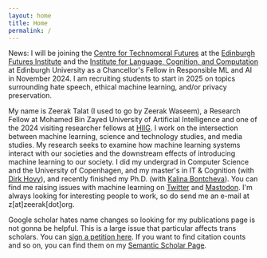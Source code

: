```yaml
---
layout: home
title: Home
permalink: /
---
```


News: I will be joining the [Centre for Technomoral Futures](https://www.technomoralfutures.uk) at the [Edinburgh Futures Institute](https://efi.ed.ac.uk) and the [Institute for Language, Cognition, and Computation](https://web.inf.ed.ac.uk/ilcc) at Edinburgh University as a Chancellor's Fellow in Responsible ML and AI in November 2024. I am recruiting students to start in 2025 on topics surrounding hate speech, ethical machine learning, and/or privacy preservation.

My name is Zeerak Talat (I used to go by Zeerak Waseem), a Research Fellow at Mohamed Bin Zayed University of Artificial Intelligence and one of the 2024 visiting researcher fellows at [HIIG](https://hiig.de/).
I work on the intersection between machine learning, science and technology studies, and media studies.
My research seeks to examine how machine learning systems interact with our societies and the downstream effects of introducing machine learning to our society.
I did my undergrad in Computer Science and the University of Copenhagen, and my master's in IT & Cognition (with [Dirk Hovy](dirkhovy.com)), and recently finished my Ph.D. (with [Kalina Bontcheva](https://www.sheffield.ac.uk/dcs/people/academic/kalina-bontcheva)).
You can find me raising issues with machine learning on [Twitter](https://twitter.com/ZeerakTalat) and [Mastodon](https://mastodon.social/@zeerak).
I'm always looking for interesting people to work, so do send me an e-mail at z[at]zeerak[dot]org.

Google scholar hates name changes so looking for my publications page is not gonna be helpful. This is a large issue that particular affects trans scholars. You can [sign a petition here](https://scholar.hasfailed.us/). If you want to find citation counts and so on, you can find them on my [Semantic Scholar Page](https://www.semanticscholar.org/author/Zeerak-Talat/2138053020).
